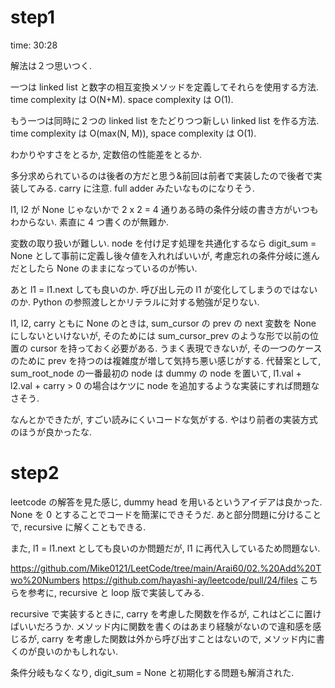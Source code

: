 # step1

time: 30:28

解法は２つ思いつく.

一つは linked list と数字の相互変換メソッドを定義してそれらを使用する方法. time complexity は O(N+M). space complexity は O(1).

もう一つは同時に２つの linked list をたどりつつ新しい linked list を作る方法. time complexity は O(max(N, M)), space complexity は O(1).

わかりやすさをとるか, 定数倍の性能差をとるか.

多分求められているのは後者の方だと思う&前回は前者で実装したので後者で実装してみる. carry に注意. full adder みたいなものになりそう.

l1, l2 が None じゃないかで 2 x 2 = 4 通りある時の条件分岐の書き方がいつもわからない. 素直に 4 つ書くのが無難か.

変数の取り扱いが難しい. node を付け足す処理を共通化するなら digit_sum = None として事前に定義し後々値を入れればいいが, 考慮忘れの条件分岐に進んだとしたら None のままになっているのが怖い.

あと l1 = l1.next しても良いのか. 呼び出し元の l1 が変化してしまうのではないのか. Python の参照渡しとかリテラルに対する勉強が足りない.

l1, l2, carry ともに None のときは, sum_cursor の prev の next 変数を None にしないといけないが, そのためには sum_cursor_prev のような形で以前の位置の cursor を持っておく必要がある. うまく表現できないが, その一つのケースのために prev を持つのは複雑度が増して気持ち悪い感じがする. 代替案として, sum_root_node の一番最初の node は dummy の node を置いて, l1.val + l2.val + carry > 0 の場合はケツに node を追加するような実装にすれば問題なさそう.

なんとかできたが, すごい読みにくいコードな気がする. やはり前者の実装方式のほうが良かったな.

# step2

leetcode の解答を見た感じ, dummy head を用いるというアイデアは良かった.
None を 0 とすることでコードを簡潔にできそうだ.
あと部分問題に分けることで, recursive に解くこともできる.

また, l1 = l1.next としても良いのか問題だが, l1 に再代入しているため問題ない.

https://github.com/Mike0121/LeetCode/tree/main/Arai60/02.%20Add%20Two%20Numbers
https://github.com/hayashi-ay/leetcode/pull/24/files
こちらを参考に, recursive と loop 版で実装してみる.

recursive で実装するときに, carry を考慮した関数を作るが, これはどこに置けばいいだろうか. メソッド内に関数を書くのはあまり経験がないので違和感を感じるが, carry を考慮した関数は外から呼び出すことはないので, メソッド内に書くのが良いのかもしれない.

条件分岐もなくなり, digit_sum = None と初期化する問題も解消された.
